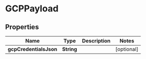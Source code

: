 

# GCPPayload

## Properties

Name | Type | Description | Notes
------------ | ------------- | ------------- | -------------
**gcpCredentialsJson** | **String** |  |  [optional]



